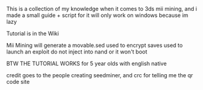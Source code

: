 This is a collection of my knowledge when it comes to 3ds mii mining, and i made a small guide + script for it
will only work on windows because im lazy 

Tutorial is in the Wiki

Mii Mining will generate a movable.sed used to encrypt saves used to launch an exploit
do not inject into nand or it won't boot

BTW THE TUTORIAL WORKS for 5 year olds with english native

credit goes to the people creating seedminer, and crc for telling me the qr code site
